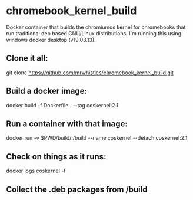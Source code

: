 # chromebook_kernel_build
 Docker container that builds the chromiumos kernel for chromebooks that run traditional deb based GNU/Linux distributions.
I'm running this using windows docker desktop (v19.03.13).


## Clone it all:

git clone https://github.com/mrwhistles/chromebook_kernel_build.git


## Build a docker image:

docker build -f Dockerfile . --tag coskernel:2.1



## Run a container with that image:

docker run -v $PWD/build/:/build --name coskernel --detach coskernel:2.1


## Check on things as it runs:

docker logs coskernel -f


## Collect the .deb packages from /build
